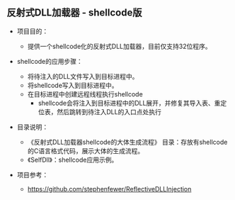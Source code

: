 ## 反射式DLL加载器 - shellcode版

- 项目目的：
  - 提供一个shellcode化的反射式DLL加载器，目前仅支持32位程序。
  
- shellcode的应用步骤：
  - 将待注入的DLL文件写入到目标进程中。
  - 将shellcode写入到目标进程中。
  - 在目标进程中创建远程线程执行shellcode
    - shellcode会将注入到目标进程中的DLL展开，并修复其导入表、重定位表，然后跳转到待注入DLL的入口点处执行

- 目录说明：
  - 《反射式DLL加载器shellcode的大体生成流程》 目录：存放有shellcode的C语言格式代码，展示大体的生成流程。
  - 《SelfDll》：shellcode应用示例。

- 项目参考：
  - https://github.com/stephenfewer/ReflectiveDLLInjection


